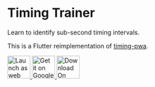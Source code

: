 # Timing Trainer

Learn to identify sub-second timing intervals.

This is a Flutter reimplementation of [timing-pwa](https://github.com/adil192/timing-pwa).

<a href="https://adil.hanney.org/timing_flutter/">
  <img src="https://user-images.githubusercontent.com/21128619/175814930-1dbe80bf-3b62-4356-90b1-f9cde05578f8.png" height=52 alt="Launch as web app">
</a>
<a href="https://play.google.com/store/apps/details?id=com.adilhanney.timing">
  <img src="https://user-images.githubusercontent.com/21128619/175814836-b4e26b02-bdc8-4878-be08-b52976f402f4.png" height=52 alt="Get it on Google Play">
</a>
<a href="https://flathub.org/apps/details/com.adilhanney.timing">
  <img src="https://user-images.githubusercontent.com/21128619/177558084-5ae35196-c38b-4b7e-bb9b-ec50b1a1495f.svg" height=52 alt="Download On Flathub">
</a>
<br/>
